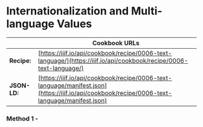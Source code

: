 # Internationalization and Multi-language Values
|              | **Cookbook URLs** |
|--------------|-------------------|
| **Recipe:**  | [https://iiif.io/api/cookbook/recipe/0006-text-language/](https://iiif.io/api/cookbook/recipe/0006-text-language/) |
| **JSON-LD:** | [https://iiif.io/api/cookbook/recipe/0006-text-language/manifest.json](https://iiif.io/api/cookbook/recipe/0006-text-language/manifest.json) |

### Method 1 - 

